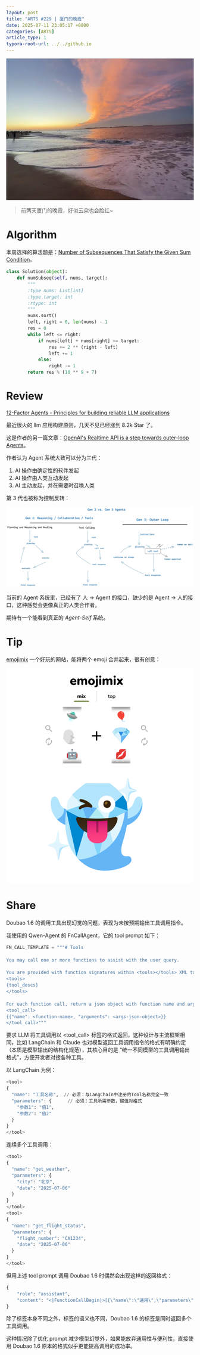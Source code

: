 ```yaml
---
layout: post
title: "ARTS #229 | 厦门的晚霞"
date: 2025-07-11 23:05:17 +0800
categories: [ARTS]
article_type: 1
typora-root-url: ../../github.io
---
```


![](/assets/img/229-caption.jpg)

> 前两天厦门的晚霞，好似云朵也会脸红~

# Algorithm

本周选择的算法题是：[Number of Subsequences That Satisfy the Given Sum Condition](https://leetcode.com/problems/number-of-subsequences-that-satisfy-the-given-sum-condition/description)。

```python
class Solution(object):
    def numSubseq(self, nums, target):
        """
        :type nums: List[int]
        :type target: int
        :rtype: int
        """
        nums.sort()
        left, right = 0, len(nums) - 1
        res = 0
        while left <= right:
            if nums[left] + nums[right] <= target:
                res += 2 ** (right - left)
                left += 1
            else:
                right -= 1
        return res % (10 ** 9 + 7)
```

# Review

[12-Factor Agents - Principles for building reliable LLM applications](https://github.com/humanlayer/12-factor-agents)

最近很火的 llm 应用构建原则，几天不见已经涨到 8.2k Star 了。

这是作者的另一篇文章：[OpenAI's Realtime API is a step towards outer-loop Agents](https://theouterloop.substack.com/p/openais-realtime-api-is-a-step-towards)。

作者认为 Agent 系统大致可以分为三代：

1. AI 操作由确定性的软件发起
2. AI 操作由人类互动发起
3. AI 主动发起，并在需要时召唤人类

第 3 代也被称为控制反转：

![](/assets/img/229-2.webp)

当前的 Agent 系统里，已经有了 人 -> Agent 的接口，缺少的是 Agent -> 人的接口，这种感觉会更像真正的人类合作者。

期待有一个能看到真正的 *Agent-Self* 系统。

# Tip

[emojimix](https://tikolu.net/emojimix/) 一个好玩的网站，能将两个 emoji 合并起来，很有创意：

![](/assets/img/229-1.png)

# Share

Doubao 1.6 的调用工具出现幻觉的问题，表现为未按预期输出工具调用指令。

我使用的 Qwen-Agent 的 FnCallAgent，它的 tool prompt 如下：

```python
FN_CALL_TEMPLATE = """# Tools
 
You may call one or more functions to assist with the user query.
 
You are provided with function signatures within <tools></tools> XML tags:
<tools>
{tool_descs}
</tools>
 
For each function call, return a json object with function name and arguments within <tool_call></tool_call> XML tags:
<tool_call>
{{"name": <function-name>, "arguments": <args-json-object>}}
</tool_call>"""

```

要求 LLM 将工具调用以 <tool_call> 标签的格式返回，这种设计与主流框架相同，比如 LangChain 和 Claude 也对模型返回工具调用指令的格式有明确约定（本质是模型输出的结构化规范），其核心目的是 “统一不同模型的工具调用输出格式”，方便开发者对接各种工具。

以 LangChain 为例：

```python
<tool>
{
  "name": "工具名称",  // 必须：与LangChain中注册的Tool名称完全一致
  "parameters": {      // 必须：工具所需参数，键值对格式
    "参数1": "值1",
    "参数2": "值2"
  }
}
</tool>
```

连续多个工具调用：

```python
<tool>
{
  "name": "get_weather",
  "parameters": {
    "city": "北京",
    "date": "2025-07-06"
  }
}
</tool>
<tool>
{
  "name": "get_flight_status",
  "parameters": {
    "flight_number": "CA1234",
    "date": "2025-07-06"
  }
}
</tool>
```

但用上述 tool prompt 调用 Doubao 1.6 时偶然会出现这样的返回格式：

```python
{
    "role": "assistant",
    "content": "<|FunctionCallBegin|>[{\"name\":\"通用\",\"parameters\":{\"user_prompt\":\"一支高端牙膏产品，直立放置在白色大理石台面上，牙膏管为银色与蓝色渐变设计，管口挤出少量白色牙膏膏体，呈现细腻泡沫质感，背景为简约白色，光线明亮柔和，突出产品细节，高清商品摄影风格，阴影自然，正面视角，构图居中，适合电商平台展示，高清画质，细节丰富\",\"width\":\"512\",\"height\":\"512\"}}]<|FunctionCallEnd|>",
}
```

除了标签本身不同之外，标签的语义也不同，Doubao 1.6 的标签是同时返回多个工具调用。

这种情况除了优化 prompt 减少模型幻觉外，如果能放弃通用性与便利性，直接使用 Doubao 1.6 原本的格式似乎更能提高调用的成功率。
